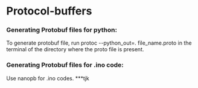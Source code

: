 # Protocol-buffers

### Generating Protobuf files for python:

To generate protobuf file, run protoc --python_out=. file_name.proto in the terminal of the directory where the proto file is present.

### Generating Protobuf files for .ino code:

Use nanopb for .ino codes. 
***tjk
